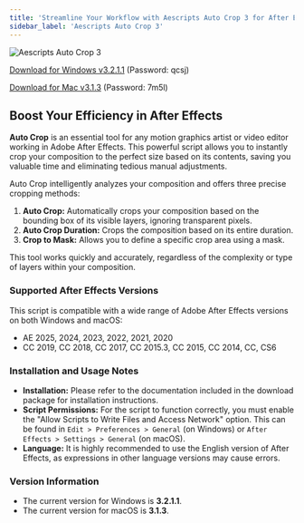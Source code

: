 ```yaml
---
title: 'Streamline Your Workflow with Aescripts Auto Crop 3 for After Effects'
sidebar_label: 'Aescripts Auto Crop 3'
---
```


![Aescripts Auto Crop 3](/img/auto-crop-3.jpg)

[Download for Windows v3.2.1.1](https://pan.baidu.com/s/1AHkxSb5g3w-2oH2qfTOK8w?pwd=qcsj) (Password: qcsj)

[Download for Mac v3.1.3](https://pan.baidu.com/s/1kjSkHWe6LOQtx_HFsgjkCQ?pwd=7m5l) (Password: 7m5l)

## Boost Your Efficiency in After Effects

**Auto Crop** is an essential tool for any motion graphics artist or video editor working in Adobe After Effects. This powerful script allows you to instantly crop your composition to the perfect size based on its contents, saving you valuable time and eliminating tedious manual adjustments.

Auto Crop intelligently analyzes your composition and offers three precise cropping methods:

1.  **Auto Crop:** Automatically crops your composition based on the bounding box of its visible layers, ignoring transparent pixels.
2.  **Auto Crop Duration:** Crops the composition based on its entire duration.
3.  **Crop to Mask:** Allows you to define a specific crop area using a mask.

This tool works quickly and accurately, regardless of the complexity or type of layers within your composition.

### Supported After Effects Versions

This script is compatible with a wide range of Adobe After Effects versions on both Windows and macOS:
- AE 2025, 2024, 2023, 2022, 2021, 2020
- CC 2019, CC 2018, CC 2017, CC 2015.3, CC 2015, CC 2014, CC, CS6

### Installation and Usage Notes

- **Installation:** Please refer to the documentation included in the download package for installation instructions.
- **Script Permissions:** For the script to function correctly, you must enable the "Allow Scripts to Write Files and Access Network" option. This can be found in `Edit > Preferences > General` (on Windows) or `After Effects > Settings > General` (on macOS).
- **Language:** It is highly recommended to use the English version of After Effects, as expressions in other language versions may cause errors.

### Version Information

- The current version for Windows is **3.2.1.1**.
- The current version for macOS is **3.1.3**.
